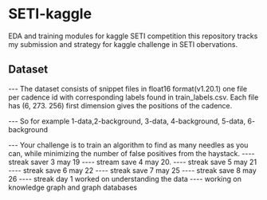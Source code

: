 # SETI-kaggle
EDA and training modules for kaggle SETI competition 
this repository tracks my submission and strategy for kaggle challenge in SETI obervations.

## Dataset
--- The dataset consists of snippet files in float16 format(v1.20.1) one file per cadence id with corresponding labels found in train_labels.csv. Each file has (6, 273. 256) first dimension gives the positions of the cadence.

--- So for example 1-data,2-background, 3-data, 4-background, 5-data, 6- background



---  Your challenge is to train an algorithm to find as many needles as you can, while minimizing the number of false positives from the haystack.
---- streak saver 3 may 19
---- stream save 4 may 20.
---- streak save 5 may 21
---- streak save 6 may 22
---- streak save 7 may 25
---- streak save 8 may 26
---- streak day 1 worked on understanding the data
---- working on knowledge graph and graph databases
